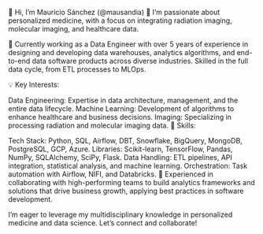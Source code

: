 👋 Hi, I’m Mauricio Sánchez (@mausandia)
👀 I’m passionate about personalized medicine, with a focus on integrating radiation imaging, molecular imaging, and healthcare data.

🌱 Currently working as a Data Engineer with over 5 years of experience in designing and developing data warehouses, analytics algorithms, and end-to-end data software products across diverse industries. Skilled in the full data cycle, from ETL processes to MLOps.

💡 Key Interests:

Data Engineering: Expertise in data architecture, management, and the entire data lifecycle.
Machine Learning: Development of algorithms to enhance healthcare and business decisions.
Imaging: Specializing in processing radiation and molecular imaging data.
🚀 Skills:

Tech Stack: Python, SQL, Airflow, DBT, Snowflake, BigQuery, MongoDB, PostgreSQL, GCP, Azure.
Libraries: Scikit-learn, TensorFlow, Pandas, NumPy, SQLAlchemy, SciPy, Flask.
Data Handling: ETL pipelines, API integration, statistical analysis, and machine learning.
Orchestration: Task automation with Airflow, NIFI, and Databricks.
💼 Experienced in collaborating with high-performing teams to build analytics frameworks and solutions that drive business growth, applying best practices in software development.

I’m eager to leverage my multidisciplinary knowledge in personalized medicine and data science. Let’s connect and collaborate!
